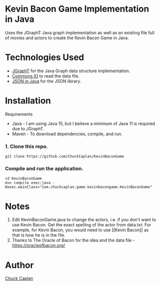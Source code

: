 # Kevin Bacon Game Implementation in Java
Uses the JGraphT Java graph implementation as well as an existing file full of movies and actors to create the Kevin Bacon Game in Java.

# Technologies Used
- [JGraphT](https://jgrapht.org/) for the Java Graph data structure implementation.
- [Commons IO](https://commons.apache.org/proper/commons-io/) to read the data file.
- [JSON in Java](https://mvnrepository.com/artifact/org.json/json) for the JSON library.

# Installation
Requirements
- Java - I am using Java 15, but I believe a minimum of Java 11 is required due to JGraphT.
- Maven - To download dependencies, compile, and run.

### 1. Clone this repo.
    git clone https://github.com/ChuckCaplan/KevinBaconGame

### Compile and run the application.
	cd KevinBaconGame
	mvn compile exec:java -Dexec.mainClass="com.chuckcaplan.game.kevinbacongame.KevinBaconGame"

# Notes
1. Edit KevinBaconGame.java to change the actors, i.e. if you don't want to use Kevin Bacon. Get the exact spelling of the actor from data.txt. For example, for Kevin Bacon, you would need to use [[Kevin Bacon]] as that is how he is in the file.
2. Thanks to The Oracle of Bacon for the idea and the data file - https://oracleofbacon.org/

# Author
[Chuck Caplan](https://www.linkedin.com/in/charlescaplan)